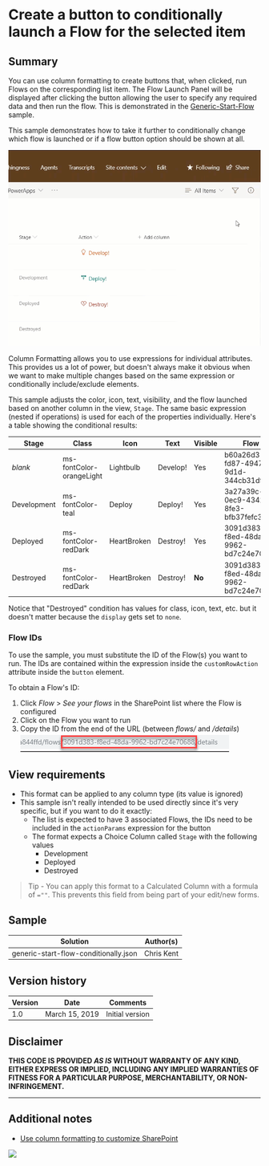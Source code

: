 # Create a button to conditionally launch a Flow for the selected item

## Summary
You can use column formatting to create buttons that, when clicked, run Flows on the corresponding list item. The Flow Launch Panel will be displayed after clicking the button allowing the user to specify any required data and then run the flow. This is demonstrated in the [Generic-Start-Flow](../generic-start-flow) sample.

This sample demonstrates how to take it further to conditionally change which flow is launched or if a flow button option should be shown at all.

![screenshot of the sample](./assets/Screenshot.gif)

Column Formatting allows you to use expressions for individual attributes. This provides us a lot of power, but doesn't always make it obvious when we want to make multiple changes based on the same expression or conditionally include/exclude elements.

This sample adjusts the color, icon, text, visibility, and the flow launched based on another column in the view, `Stage`. The same basic expression (nested if operations) is used for each of the properties individually. Here's a table showing the conditional results:

|Stage|Class|Icon|Text|Visible|Flow|
|---|---|---|---|---|---|
|_blank_|ms-fontColor-orangeLight|Lightbulb|Develop!|Yes|b60a26d3-fd87-4947-9d1d-344cb31d953a|
|Development|ms-fontColor-teal|Deploy|Deploy!|Yes|3a27a39c-0ec9-4342-8fe3-bfb37fefc3da|
|Deployed|ms-fontColor-redDark|HeartBroken|Destroy!|Yes|3091d383-f8ed-48da-9962-bd7c24e70688|
|Destroyed|ms-fontColor-redDark|HeartBroken|Destroy!|**No**|3091d383-f8ed-48da-9962-bd7c24e70688|

Notice that "Destroyed" condition has values for class, icon, text, etc. but it doesn't matter because the `display` gets set to `none`.

### Flow IDs

To use the sample, you must substitute the ID of the Flow(s) you want to run. The IDs are contained within the expression inside the `customRowAction` attribute inside the `button` element.

To obtain a Flow's ID:

1. Click _Flow_ > _See your flows_ in the SharePoint list where the Flow is configured
2. Click on the Flow you want to run
3. Copy the ID from the end of the URL (between _flows/_ and _/details_)
![Flow ID](./assets/FlowID.png)

## View requirements
- This format can be applied to any column type (its value is ignored)
- This sample isn't really intended to be used directly since it's very specific, but if you want to do it exactly:
  - The list is expected to have 3 associated Flows, the IDs need to be included in the `actionParams` expression for the button
  - The format expects a Choice Column called `Stage` with the following values
    - Development
	- Deployed
	- Destroyed

> Tip - You can apply this format to a Calculated Column with a formula of `=""`. This prevents this field from being part of your edit/new forms.

## Sample

Solution|Author(s)
--------|---------
generic-start-flow-conditionally.json | Chris Kent

## Version history

Version|Date|Comments
-------|----|--------
1.0|March 15, 2019|Initial version

## Disclaimer
**THIS CODE IS PROVIDED *AS IS* WITHOUT WARRANTY OF ANY KIND, EITHER EXPRESS OR IMPLIED, INCLUDING ANY IMPLIED WARRANTIES OF FITNESS FOR A PARTICULAR PURPOSE, MERCHANTABILITY, OR NON-INFRINGEMENT.**

---

## Additional notes

- [Use column formatting to customize SharePoint](https://docs.microsoft.com/en-us/sharepoint/dev/declarative-customization/column-formatting)

<img src="https://pnptelemetry.azurewebsites.net/sp-dev-list-formatting/column-samples/generic-start-flow-conditionally" />

